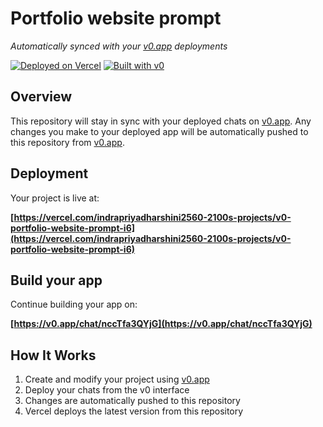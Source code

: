 # Portfolio website prompt

*Automatically synced with your [v0.app](https://v0.app) deployments*

[![Deployed on Vercel](https://img.shields.io/badge/Deployed%20on-Vercel-black?style=for-the-badge&logo=vercel)](https://vercel.com/indrapriyadharshini2560-2100s-projects/v0-portfolio-website-prompt-i6)
[![Built with v0](https://img.shields.io/badge/Built%20with-v0.app-black?style=for-the-badge)](https://v0.app/chat/nccTfa3QYjG)

## Overview

This repository will stay in sync with your deployed chats on [v0.app](https://v0.app).
Any changes you make to your deployed app will be automatically pushed to this repository from [v0.app](https://v0.app).

## Deployment

Your project is live at:

**[https://vercel.com/indrapriyadharshini2560-2100s-projects/v0-portfolio-website-prompt-i6](https://vercel.com/indrapriyadharshini2560-2100s-projects/v0-portfolio-website-prompt-i6)**

## Build your app

Continue building your app on:

**[https://v0.app/chat/nccTfa3QYjG](https://v0.app/chat/nccTfa3QYjG)**

## How It Works

1. Create and modify your project using [v0.app](https://v0.app)
2. Deploy your chats from the v0 interface
3. Changes are automatically pushed to this repository
4. Vercel deploys the latest version from this repository